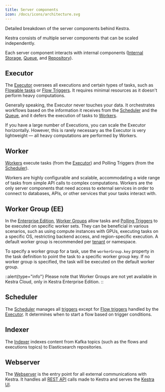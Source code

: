 ```yaml
---
title: Server components
icon: /docs/icons/architecture.svg
---
```


Detailed breakdown of the server components behind Kestra.

Kestra consists of multiple server components that can be scaled independently.

Each server component interacts with internal components ([Internal Storage](./09.internal-storage.md), [Queue](./01.main-components.md#queue), and [Repository](./01.main-components.md#repository)).

## Executor

The [Executor](./04.executor.md) oversees all executions and certain types of tasks, such as [Flowable tasks](../04.workflow-components/01.tasks/00.flowable-tasks.md) or [Flow Triggers](../04.workflow-components/07.triggers/02.flow-trigger.md). It requires minimal resources as it doesn't perform heavy computations.

Generally speaking, the Executor never touches your data. It orchestrates workflows based on the information it receives from the [Scheduler](#scheduler) and the [Queue](./01.main-components.md#queue), and it defers the execution of tasks to [Workers](#worker).

If you have a large number of Executions, you can scale the Executor horizontally. However, this is rarely necessary as the Executor is very lightweight — all heavy computations are performed by Workers.

## Worker

[Workers](./05.worker.md) execute tasks (from the [Executor](#executor)) and Polling Triggers (from the [Scheduler](#scheduler)).

Workers are highly configurable and scalable, accommodating a wide range of tasks from simple API calls to complex computations. Workers are the only server components that need access to external services in order to connect to databases, APIs, or other services that your tasks interact with.

## Worker Group (EE)

In the [Enterprise Edition](../06.enterprise/01.overview/01.enterprise-edition.md), [Worker Groups](../06.enterprise/04.scalability/worker-group.md) allow tasks and [Polling Triggers](../04.workflow-components/07.triggers/04.polling-trigger.md) to be executed on specific worker sets. They can be beneficial in various scenarios, such as using compute instances with GPUs, executing tasks on a specific OS, restricting backend access, and region-specific execution. A default worker group is recommended per [tenant](./10.multi-tenancy.md) or namespace.

To specify a worker group for a task, use the `workerGroup.key` property in the task definition to point the task to a specific worker group key. If no worker group is specified, the task will be executed on the default worker group.

::alert{type="info"}
Please note that Worker Groups are not yet available in Kestra Cloud, only in Kestra Enterprise Edition.
::

## Scheduler

The [Scheduler](./06.scheduler.md) manages all [triggers](../04.workflow-components/07.triggers/index.md) except for [Flow triggers](../04.workflow-components/07.triggers/02.flow-trigger.md) handled by the [Executor](#executor). It determines when to start a flow based on trigger conditions.

## Indexer

The [Indexer](./07.indexer.md) indexes content from Kafka topics (such as the flows and executions topics) to Elasticsearch repositories.

## Webserver

The [Webserver](./08.webserver.md) is the entry point for all external communications with Kestra. It handles all [REST API](../api-reference/index.md) calls made to Kestra and serves the [Kestra UI](../08.ui/index.md).